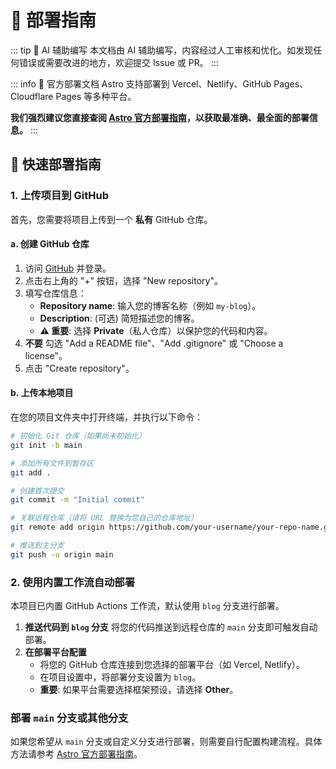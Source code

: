 # 🚀 部署指南

::: tip 🤖 AI 辅助编写
本文档由 AI 辅助编写，内容经过人工审核和优化。如发现任何错误或需要改进的地方，欢迎提交 Issue 或 PR。
:::

::: info 📖 官方部署文档
Astro 支持部署到 Vercel、Netlify、GitHub Pages、Cloudflare Pages 等多种平台。

**我们强烈建议您直接查阅 [Astro 官方部署指南](https://docs.astro.build/zh-cn/guides/deploy/)，以获取最准确、最全面的部署信息。**
:::

## 🚀 快速部署指南

### 1. 上传项目到 GitHub

首先，您需要将项目上传到一个 **私有** GitHub 仓库。

#### a. 创建 GitHub 仓库

1. 访问 [GitHub](https://github.com) 并登录。
2. 点击右上角的 "+" 按钮，选择 "New repository"。
3. 填写仓库信息：
   - **Repository name**: 输入您的博客名称（例如 `my-blog`）。
   - **Description**: (可选) 简短描述您的博客。
   - **⚠️ 重要**: 选择 **Private**（私人仓库）以保护您的代码和内容。
4. **不要** 勾选 "Add a README file"、"Add .gitignore" 或 "Choose a license"。
5. 点击 "Create repository"。

#### b. 上传本地项目

在您的项目文件夹中打开终端，并执行以下命令：

```bash
# 初始化 Git 仓库（如果尚未初始化）
git init -b main

# 添加所有文件到暂存区
git add .

# 创建首次提交
git commit -m "Initial commit"

# 关联远程仓库（请将 URL 替换为您自己的仓库地址）
git remote add origin https://github.com/your-username/your-repo-name.git

# 推送到主分支
git push -u origin main
```

### 2. 使用内置工作流自动部署

本项目已内置 GitHub Actions 工作流，默认使用 `blog` 分支进行部署。

1.  **推送代码到 `blog` 分支**
    将您的代码推送到远程仓库的 `main` 分支即可触发自动部署。
2.  **在部署平台配置**
    - 将您的 GitHub 仓库连接到您选择的部署平台（如 Vercel, Netlify）。
    - 在项目设置中，将部署分支设置为 `blog`。
    - **重要**: 如果平台需要选择框架预设，请选择 **Other**。

### 部署 `main` 分支或其他分支

如果您希望从 `main` 分支或自定义分支进行部署，则需要自行配置构建流程。具体方法请参考 [Astro 官方部署指南](https://docs.astro.build/zh-cn/guides/deploy/)。
